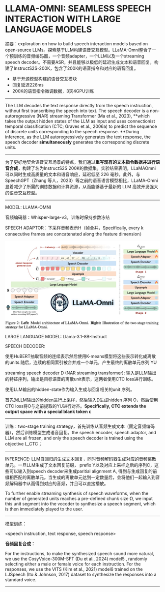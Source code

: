 # LLAMA-OMNI: SEAMLESS SPEECH INTERACTION WITH LARGE LANGUAGE MODELS

摘要：exploration on how to build speech interaction models based on open-source LLMs。探索基于LLM构建语音交互模型。LLaMA-Omni整合了一个预训练的音频编码器，一个音频adapter，一个LLM以及一个streaming speech decoder。不需要ASR，并且能够以极低的延迟生成文本和语音回复，构建了InstructS2S-200K，包含了200K的语音指令和对应的语音回复。

* 基于开源模型构建的语音交互模块
* 回复延迟226ms
* 200K的语音指令微调数据，3天4GPU训练

---

The LLM decodes the text response directly from the speech instruction, without first transcribing the speech into text. The speech decoder is a non-autoregressive (NAR) streaming Transformer (Ma et al., 2023), **which takes the output hidden states of the LLM as input and uses connectionist temporal classification (CTC; Graves et al., 2006a) to predict the sequence of discrete units corresponding to the speech response. **During inference, as the LLM autoregressively generates the text response, the speech decoder **simultaneously** generates the corresponding discrete units.

---

为了更好地契合语音交互场景的特点，我们通过**重写现有的文本指令数据并进行语音合成**，构建了名为InstructS2S 200K的数据集。实验结果表明，LLaMAOmni 可以同时生成高质量的文本和语音响应，延迟低至 226 毫秒。此外，与 SpeechGPT（Zhang 等人，2023）等之前的语音语言模型相比，LLaMA-Omni 显着减少了所需的训练数据和计算资源，从而能够基于最新的 LLM 高效开发强大的语音交互模型。

---

MODEL: LLAMA-OMNI

音频编码器：Whisper-large-v3，训练时保持参数冻结

SPEECH ADAPTOR：下采样音频表示H（帧合并，Specifically, every k consecutive frames are concatenated along the feature dimension）

![image.png](assets/LLaMA-Omni-model-arch.png)

LARGE LANGUAGE MODEL: Llama-3.1-8B-Instruct

SPEECH DECODER:

使用HuBERT抽取音频的连续表示然后使用K-means模型将这些表示转化成离散的units.随后，连续的相同索引被合并成一个单元，产生最终的离散单元序列 YU

streaming speech decoder D (NAR streaming transformer): 输入是LLM输出的特征序列，输出是目标语音的离散unit表示，这两者使用CTC loss进行训练。

使用LLM输出的hidden-state作为输入生成与回复相关的unit 序列。

首先对LLM输出的hidden进行上采样，然后输入D生成hidden 序列 O，然后使用CTC loss将O与之前提取的YU进行对齐。**Specifically, CTC extends the output space with a special blank token ϵ**

---

训练：two-stage training strategy，首先训练从音频生成文本（固定音频编码器），然后训练模型生成语音回复。the speech encoder, speech adaptor, and LLM are all frozen, and only the speech decoder is trained using the objective L_CTC；

---

INFERENCE: LLM自回归的生成文本回复，同时音频解码器生成对应的音频离散单元。一旦LLM生成了文本回复前缀， prefix Y以及对应上采样之后的序列C，这些可以输入到speech decoder来生成paritial alignment A, 得到与生成回复的前缀相匹配的离散单元。当生成的离散单元达到一定数量后，会将他们一起输入到音频解码器中从而得到对应的音频，并且可以直接播放。

To further enable streaming synthesis of speech waveforms, when the number of generated units reaches a pre-defined chunk size Ω, we input this unit segment into the vocoder to synthesize a speech segment, which is then immediately played to the user.

---

模型训练：

<speech instruction, text response, speech response>

**音频回复合成：**

For the instructions, to make the synthesized speech sound more natural, we use the CosyVoice-300M-SFT (Du et al., 2024) model5 , randomly selecting either a male or female voice for each instruction. For the responses, we use the VITS (Kim et al., 2021) model6 trained on the LJSpeech (Ito & Johnson, 2017) dataset to synthesize the responses into a standard voice.

---
